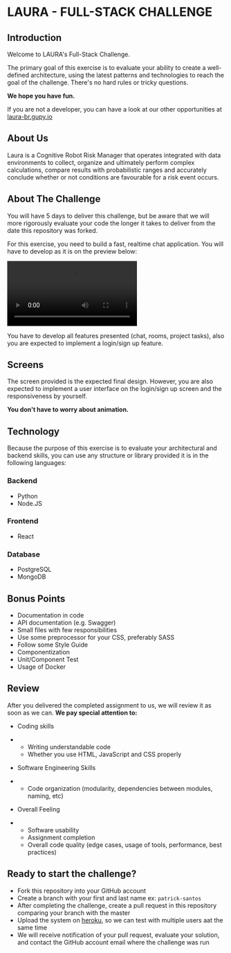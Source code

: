 # LAURA - FULL-STACK CHALLENGE

## Introduction

Welcome to LAURA's Full-Stack Challenge.

The primary goal of this exercise is to evaluate your ability to create a well-defined architecture, using the latest patterns and technologies to reach the goal of the challenge. There's no hard rules or tricky questions.

**We hope you have fun.**

If you are not a developer, you can have a look at our other opportunities at [laura-br.gupy.io](https://laura-br.gupy.io/)

## About Us

Laura is a Cognitive Robot Risk Manager that operates integrated with data environments to collect, organize and ultimately perform complex calculations, compare results with probabilistic ranges and accurately conclude whether or not conditions are favourable for a risk event occurs.

## About The Challenge

You will have 5 days to deliver this challenge, but be aware that we will more rigorously evaluate your code the longer it takes to deliver from the date this repository was forked.

For this exercise, you need to build a fast, realtime chat application. You will have to develop as it is on the preview below:

![img](https://uimovement.com/media/resource_image/video_8351.mp4)

You have to develop all features presented (chat, rooms, project tasks), also you are expected to implement a login/sign up feature.

## Screens

The screen provided is the expected final design. However, you are also expected to implement a user interface on the login/sign up screen and the responsiveness by yourself.

**You don't have to worry about animation.**

## Technology

Because the purpose of this exercise is to evaluate your architectural and backend skills, you can use any structure or library provided it is in the following languages:

### Backend

- Python
- Node.JS

### Frontend

- React

### Database

- PostgreSQL
- MongoDB

## Bonus Points

- Documentation in code
- API documentation (e.g. Swagger)
- Small files with few responsibilities
- Use some preprocessor for your CSS, preferably SASS
- Follow some Style Guide
- Componentization
- Unit/Component Test
- Usage of Docker

## Review

After you delivered the completed assignment to us, we will review it as soon as we can. **We pay special attention to:**

- Coding skills

- - Writing understandable code
  - Whether you use HTML, JavaScript and CSS properly

- Software Engineering Skills

- - Code organization (modularity, dependencies between modules, naming, etc)

- Overall Feeling

- - Software usability
  - Assignment completion
  - Overall code quality (edge cases, usage of tools, performance, best practices)

## Ready to start the challenge?

- Fork this repository into your GitHub account
- Create a branch with your first and last name ex: `patrick-santos`
- After completing the challenge, create a pull request in this repository comparing your branch with the master
- Upload the system on [heroku](https://www.heroku.com/), so we can test with multiple users aat the same time
-  We will receive notification of your pull request, evaluate your solution, and contact the GitHub account email where the challenge was run
